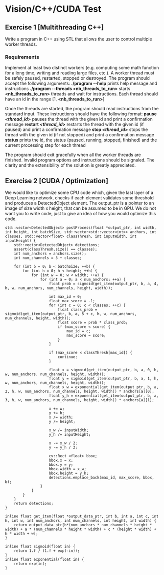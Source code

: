 # Vision/C++/CUDA Test

## Exercise 1 [Multithreading C++]

Write a program in C++ using STL that allows the user to control multiple worker threads.

### Requirements
Implement at least two distinct workers (e.g. computing some math function for a long time, writing and reading large files, etc.).
A worker thread must be safely paused, restarted, stopped or destroyed.
The program should accept the following arguments:
**./program --help** prints help message and instructions
**./program --threads <nb_threads_to_run>** starts **<nb_threads_to_run>** threads and wait for instructions. Each thread should have an id in the range [1, **<nb_threads_to_run>**]

Once the threads are started, the program should read instructions from the standard input. These instructions should have the following format:
**pause _<thread_id>_** pauses the thread with the given id and print a confirmation message
**restart _<thread_id>_** restarts the thread with the given id (if paused) and print a confirmation message
**stop _<thread_id>_** stops the thread with the given id (if not stopped) and print a confirmation message
**status** prints the id, the status (paused, running, stopped, finished) and the current processing step for each thread

The program should exit gracefully when all the worker threads are finished. Invalid program  options and instructions should be signaled.
The clarity and the extensibility of the solution is greatly appreciated.

## Exercise 2 [CUDA / Optimization]

We would like to optimize some CPU code which, given the last layer of a Deep Learning network, checks if each element validates some threshold and produces a DetectedObject element.
The output_ptr is a pointer to an image of size width x height, that can be assumed to be in GPU. 
We do not want you to write code, just to give an idea of how you would optimize this code.


```
std::vector<DetectedObject> postProcess(float *output_ptr, int width, int height, int batchSize, std::vector<std::vector<int>> anchors, int classes, std::vector<float> classThresh, int inputWidth, int inputHeight) {
    std::vector<DetectedObject> detections;
    assert(classThresh.size() == classes);
    int num_anchors = anchors.size();
    int num_channels = 5 + classes;

    for (int b = 0; b < batchSize; ++b) {
        for (int h = 0; h < height; ++h) {
            for (int w = 0; w < width; ++w) {
                for (int a = 0; a < num_anchors; ++a) {
                    float prob = sigmoid(get_item(output_ptr, b, a, 4, h, w, num_anchors, num_channels, height, width));

                    int max_id = 0;
                    float max_score = -1;
                    for (int c = 0; c < classes; ++c) {
                        float class_prob = sigmoid(get_item(output_ptr, b, a, 5 + c, h, w, num_anchors, num_channels, height, width));
                        float score = prob * class_prob;
                        if (max_score < score) {
                            max_id = c;
                            max_score = score;
                        }
                    }

                    if (max_score < classThresh[max_id]) {
                        continue;
                    }

                    float x = sigmoid(get_item(output_ptr, b, a, 0, h, w, num_anchors, num_channels, height, width));
                    float y = sigmoid(get_item(output_ptr, b, a, 1, h, w, num_anchors, num_channels, height, width));
                    float x_w = exponential(get_item(output_ptr, b, a, 2, h, w, num_anchors, num_channels, height, width)) * anchors[a][0];
                    float y_h = exponential(get_item(output_ptr, b, a, 3, h, w, num_anchors, num_channels, height, width)) * anchors[a][1];

                    x += w;
                    y += h;
                    x /= width;
                    y /= height;

                    x_w /= inputWidth;
                    y_h /= inputHeight;

                    x -= x_w / 2;
                    y -= y_h / 2;

                    cv::Rect_<float> bbox;
                    bbox.x = x;
                    bbox.y = y;
                    bbox.width = x_w;
                    bbox.height = y_h;
                    detections.emplace_back(max_id, max_score, bbox, b);
                }
            }
        }
    }
    return detections;
}

inline float get_item(float *output_data_ptr, int b, int a, int c, int h, int w, int num_anchors, int num_channels, int height, int width) {
    return output_data_ptr[b*(num_anchors * num_channels * height * width) + a * (num_channels * height * width) + c * (height * width) + h * width + w];
}

inline float sigmoid(float in) {
    return 1.f / (1.f + exp(-in));
}
inline float exponential(float in) {
    return exp(in);
}
```
